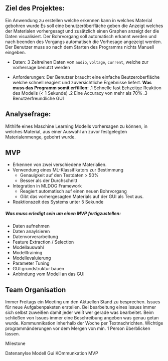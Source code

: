 ## Ziel des Projektes:

Ein Anwendung zu erstellen welche erkennen kann in welches Material gebohren wurde
Es soll eine benutzeröberfläche geben die Anzeigt welches der Materialen vorhergesagt und
zusätzlich einen Graphen anzeigt der die Daten visualisiert.
Der Bohrvorgang soll automatisch erkannt werden und nach beenden des Vorgangs automatisch die Vorhesage angezeigt werden.
Der Benutzer muss so nach dem Starten des Programms nichts Manuell eingeben.

-   Daten:
    3 Zeitreihen Daten von `audio`, `voltage`, `current`, welche zur vorhersage benutzt werden

-   Anforderungen:
    Der Benutzer braucht eine einfache Beutzeroberfläche welche schnell reagiert
    und zuversichtliche Ergebnisse liefert.
    **Was muss das Programm somit erfüllen:**
    .1 Schnelle fast Echzeitge Reaktion des Modells (< 1 Sekunde)
    .2 Eine Accuracy von mehr als 70%
    .3 Benutzerfreundliche GUI

## Analysefrage:

Mithilfe eines Maschine Learning Modells vorhersagen zu können, in welches Material,
aus einer Auswahl an zuvor festgelegten Materialenmenge, gebohrt wurde.

## MVP

-   Erkennen von zwei verschiedene Materialien.
-   Verwendung eines ML-Klassifikators zur Bestimmung
    -   Genauigkeit auf den Testdaten > 50%
    -   Besser als der Durchschnitt
-   Integration in MLDOG Framework
    -   Reagiert automatisch auf einen neuen
        Bohrvorgang
    -   Gibt das vorhergesagten Materials auf der GUI als Text aus.
-   Reaktionszeit des Systems unter 5 Sekunde

##### Was muss erledigt sein um einen MVP fertigzustellen:

-   Daten aufnehmen
-   Daten anaylsieren
-   Datenvorverarbeitung
-   Feature Extraction / Selection
-   Modellauswahl
-   Modelltraining
-   Modellevaluierung
-   Parameter Tuning
-   GUI grundstruktur bauen
-   Anbindung vom Modell an das GUI

## Team Organisation

Immer Freitags ein Meeting um den Aktuellen Stand zu besprechen.
Issues für neue Aufgabenpaketen erstellen.
Bei bearbeitung eines Issues immer sich selbst zuweißen damit jeder weiß wer gerade was bearbeitet.
Beim schließen von Issues immer eine Beschreibung angeben was genau getan wurde.
Kommunnikation inherhalb der Woche per Textnachrichten.
Wichtige programmänderungen vor dem Mergen von min. 1 Person überblicken lassen.

Milestone

Datenanylse
Modell
Gui
KOmmunkation
MVP
